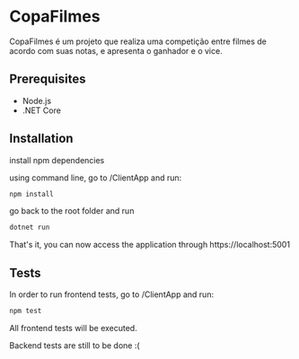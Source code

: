 # CopaFilmes

CopaFilmes é um projeto que realiza uma competição entre filmes de acordo com suas notas, e apresenta o ganhador e o vice.

## Prerequisites
- Node.js
- .NET Core

## Installation

install npm dependencies

using command line, go to /ClientApp and run:

```bash
npm install
```

go back to the root folder and run

```bash
dotnet run
```
That's it, you can now access the application through https://localhost:5001

## Tests
In order to run frontend tests, go to /ClientApp and run:

```bash
npm test
```
All frontend tests will be executed.

Backend tests are still to be done :(